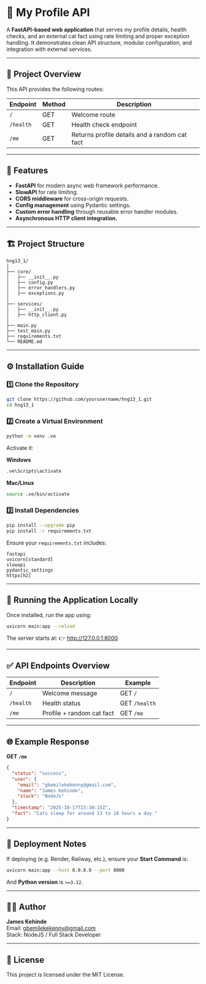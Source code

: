 # 🚀 My Profile API

A **FastAPI-based web application** that serves my profile details, health checks, and an external cat fact using rate limiting and proper exception handling. It demonstrates clean API structure, modular configuration, and integration with external services.

---

## 📂 Project Overview

This API provides the following routes:

| Endpoint | Method | Description |
|-----------|--------|--------------|
| `/` | GET | Welcome route |
| `/health` | GET | Health check endpoint |
| `/me` | GET | Returns profile details and a random cat fact |

---

## 🧰 Features

- **FastAPI** for modern async web framework performance.
- **SlowAPI** for rate limiting.
- **CORS middleware** for cross-origin requests.
- **Config management** using Pydantic settings.
- **Custom error handling** through reusable error handler modules.
- **Asynchronous HTTP client integration.**

---

## 🏗️ Project Structure

```
hng13_1/
│
├── core/
│   ├── __init__.py
│   ├── config.py
│   ├── error_handlers.py
│   ├── exceptions.py
│
├── services/
│   ├── __init__.py
│   ├── http_client.py
│
├── main.py
├── test_main.py
├── requirements.txt
└── README.md
```

---

## ⚙️ Installation Guide

### 1️⃣ Clone the Repository

```bash
git clone https://github.com/yourusername/hng13_1.git
cd hng13_1
```

### 2️⃣ Create a Virtual Environment

```bash
python -m venv .ve
```

Activate it:

**Windows**
```bash
.ve\Scripts\activate
```

**Mac/Linux**
```bash
source .ve/bin/activate
```

### 3️⃣ Install Dependencies

```bash
pip install --upgrade pip
pip install -r requirements.txt
```

Ensure your `requirements.txt` includes:

```
fastapi
uvicorn[standard]
slowapi
pydantic_settings
httpx[h2]
```

---

## 🚦 Running the Application Locally

Once installed, run the app using:

```bash
uvicorn main:app --reload
```

The server starts at:
👉 http://127.0.0.1:8000

---

## ✅ API Endpoints Overview

| Endpoint | Description | Example |
|-----------|--------------|----------|
| `/` | Welcome message | GET `/` |
| `/health` | Health status | GET `/health` |
| `/me` | Profile + random cat fact | GET `/me` |

---

## 🌐 Example Response

**GET `/me`**

```json
{
  "status": "success",
  "user": {
    "email": "gbemilekekenny@gmail.com",
    "name": "James Kehinde",
    "stack": "NodeJs"
  },
  "timestamp": "2025-10-17T23:30:15Z",
  "fact": "Cats sleep for around 13 to 16 hours a day."
}
```

---

## 🧱 Deployment Notes

If deploying (e.g. Render, Railway, etc.), ensure your **Start Command** is:

```bash
uvicorn main:app --host 0.0.0.0 --port 8000
```

And **Python version** is `>=3.12`.

---

## 👨‍💻 Author

**James Kehinde**  
Email: gbemilekekenny@gmail.com  
Stack: NodeJS / Full Stack Developer

---

## 🪪 License

This project is licensed under the MIT License.
